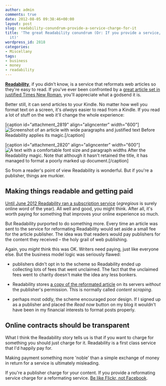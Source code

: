 ```yaml
---
author: admin
comments: true
date: 2012-08-05 09:38:46+00:00
layout: post
slug: readability-conundrum-provide-a-service-charge-for-it
title: 'The great Readability conundrum (Or: If you provide a service, charge for
  it)'
wordpress_id: 2818
categories:
- Miscellany
tags:
- business
- money
- readability
---
```


**[Readability](http://www.readability.com/)**, if you didn't know, is a service that reformats web articles so they're easy to read. If you've ever been confronted by a [great article set in justified Times New Roman](http://www.lacan.com/zizek-empire.htm), you'll appreciate what a godsend it is.

Better still, it can send articles to your Kindle. No matter how well you format text on a screen, it's _always_ easier to read from a Kindle. If you read a lot of stuff on the web it'll change the whole experience:

[caption id="attachment_2819" align="aligncenter" width="600"]![Screenshot of an article with wide paragraphs and justified text](http://leonpaternoster.com/wp-content/uploads/2012/08/before.jpg) Before Readability applies its magic.[/caption]

[caption id="attachment_2820" align="aligncenter" width="600"]![A text with a comfortable font size and paragraph widths](http://leonpaternoster.com/wp-content/uploads/2012/08/after.jpg) After the Readability magic. Note that although it hasn't retained the title, it has managed to format a poorly marked up document.[/caption]

So from a reader's point of view Readability is wonderful. But if you're a publisher, things are murkier.


## Making things readable and getting paid


[Until June 2012 Readability ran a subscription service](http://blog.readability.com/2012/06/announcement/) (_egregious_ is surely online word of the year). All well and good, you might think. After all, it's worth paying for something that improves your online experience so much.

But Readability purported to do something more. Every time an article was sent to the service for reformating Readability would set aside a small fee for the article publisher. The idea was that readers would pay publishers for the content they received – the holy grail of web publishing.

Again, you _might_ think this was OK. Writers need paying, just like everyone else. But the business model logic was seriously flawed:



	
  * publishers didn't opt in to the scheme so Readability ended up collecting lots of fees that went unclaimed. The fact that the unclaimed fees went to charity doesn't make the idea any less bonkers.

	
  * Readability stores [a copy of the reformated article](http://www.readability.com/articles/s9by1wum) on its servers _without_ the publisher's permission. This is normally called _content scraping_.

	
  * perhaps most oddly, the scheme encouraged poor design. If I signed up as a publisher and placed the _Read now_ button on my blog it wouldn't have been in my financial interests to format posts properly.




## Online contracts should be transparent


What I think the Readability story tells us is that if you want to charge for something you should just charge for it. Readability is a first class service that I'd happily pay for.

Making payment something more 'noble' than a simple exchange of money in return for a service is ultimately misleading.

If you're a publisher charge for your content. If you provide a reformating service charge for a reformating service. [Be like Flickr, not Facebook](http://leonpaternoster.com/2012/07/coughing-up-online/).
